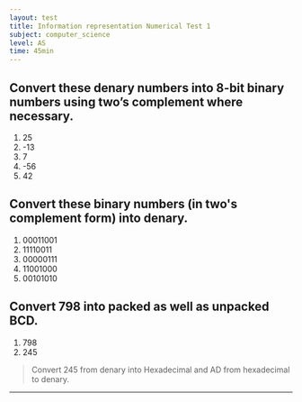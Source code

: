 ```yaml
---
layout: test
title: Information representation Numerical Test 1
subject: computer_science
level: AS
time: 45min
---
```


## Convert these denary numbers into 8-bit binary numbers using two’s complement where necessary.

1) 25 <br>
2) -13 <br>
3) 7 <br>
4) -56 <br>
5) 42 <br>


## Convert these binary numbers (in two's complement form) into denary. 

1) 00011001 <br>
2) 11110011 <br>
3) 00000111 <br>
4) 11001000 <br>
5) 00101010 <br>


## Convert 798 into packed as well as unpacked BCD.

1) 798 <br>
2) 245 <br>


> Convert 245 from denary into Hexadecimal and AD from hexadecimal to denary.

---
